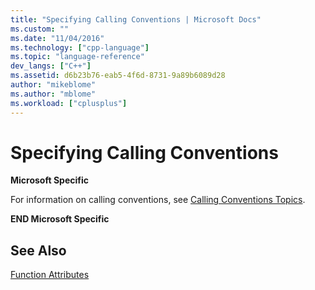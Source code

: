 ```yaml
---
title: "Specifying Calling Conventions | Microsoft Docs"
ms.custom: ""
ms.date: "11/04/2016"
ms.technology: ["cpp-language"]
ms.topic: "language-reference"
dev_langs: ["C++"]
ms.assetid: d6b23b76-eab5-4f6d-8731-9a89b6089d28
author: "mikeblome"
ms.author: "mblome"
ms.workload: ["cplusplus"]
---
```

# Specifying Calling Conventions
**Microsoft Specific**  
  
 For information on calling conventions, see [Calling Conventions Topics](../cpp/calling-conventions.md).  
  
 **END Microsoft Specific**  
  
## See Also  
 [Function Attributes](../c-language/function-attributes.md)